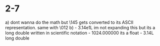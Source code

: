 # 2-7

a) dont wanna do the math but \145 gets converted to its ASCII representation. same with \012
b)
    - 3.14e1L im not expanding this but its a long double written in scientific notation
    - 1024.000000 its a float
    - 3.14L long double